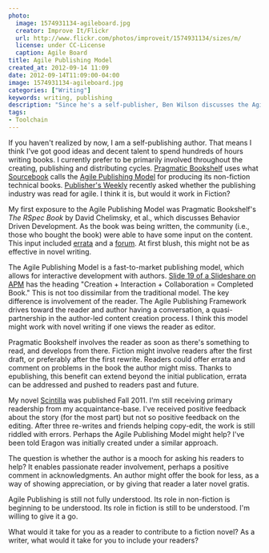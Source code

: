 ```yaml
---
photo:
  image: 1574931134-agileboard.jpg
  creator: Improve It/Flickr
  url: http://www.flickr.com/photos/improveit/1574931134/sizes/m/
  license: under CC-License
  caption: Agile Board
title: Agile Publishing Model
created_at: 2012-09-14 11:09
date: 2012-09-14T11:09:00-04:00
image: 1574931134-agileboard.jpg
categories: ["Writing"]
keywords: writing, publishing
description: "Since he's a self-publisher, Ben Wilson discusses the Agile Publishing Model as a way to progressively improve a novel."
tags:
- Toolchain
---
```

<!--Lead Paragraph-->
If you haven't realized by now, I am a self-publishing author. That means I think I've got good ideas and decent talent to spend hundreds of hours writing books. I currently prefer to be primarily involved throughout the creating, publishing and distributing cycles. [Pragmatic Bookshelf](http://pragprog.com/) uses what [Sourcebook](http://www.sourcebooks.com/blog/sourcebooks-announces-agile-publishing-model.html) calls the [Agile Publishing Model](http://www.sourcebooks.com/agilepublishing/the-shift-age-news/) for producing its non-fiction technical books. [Publisher's Weekly](https://web.archive.org/web/20140305064031/http://www.publishersweekly.com/pw/by-topic/industry-news/publisher-news/article/53426-is-publishing-ready-for-agile.html) recently asked whether the publishing industry was read for agile. I think it is, but would it work in Fiction?

<!--more-->
<!--Personal Experience-->
My first exposure to the Agile Publishing Model was Pragmatic Bookshelf's _The RSpec Book_ by David Chelimsky, et al., which discusses Behavior Driven Development. As the book was being written, the community (i.e., those who bought the book) were able to have some input on the content. This input included [errata](http://pragprog.com/titles/achbd/errata) and a [forum](http://forums.pragprog.com/forums/95). At first blush, this might not be as effective in novel writing.

<!--Rationale-->
The Agile Publishing Model is a fast-to-market publishing model, which allows for interactive development with authors. [Slide 19 of a Slideshare on APM](http://www.slideshare.net/draccah/agile-publishing-model-version-2012) has the heading "Creation + Interaction + Collaboration = Completed Book." This is not too dissimilar from the traditional model. The key difference is involvement of the reader. The Agile Publishing Framework drives toward the reader and author having a conversation, a quasi-partnership in the author-led content creation process. I think this model might work with novel writing if one views the reader as editor.

Pragmatic Bookshelf involves the reader as soon as there's something to read, and develops from there. Fiction might involve readers after the first draft, or preferably after the first rewrite. Readers could offer errata and comment on problems in the book the author might miss. Thanks to epublishing, this benefit can extend beyond the initial publication, errata can be addressed and pushed to readers past and future.

My novel [Scintilla](/books/#Scintilla) was published Fall 2011. I'm still receiving primary readership from my acquaintance-base. I've received positive feedback about the story (for the most part) but not so positive feedback on the editing. After three re-writes and friends helping copy-edit, the work is still riddled with errors. Perhaps the Agile Publishing Model might help? I've been told Eragon was initially created under a similar approach.

The question is whether the author is a mooch for asking his readers to help? It enables passionate reader involvement, perhaps a positive comment in acknowledgments. An author might offer the book for less, as a way of showing appreciation, or by giving that reader a later novel gratis.

<!--Conclusion-->
Agile Publishing is still not fully understood. Its role in non-fiction is beginning to be understood. Its role in fiction is still to be understood. I'm willing to give it a go.

<!--Discussion Question-->

What would it take for you as a reader to contribute to a fiction novel? As a writer, what would it take for you to include your readers?
